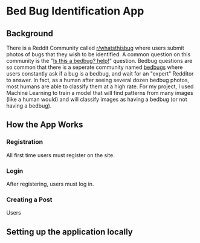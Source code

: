 # Bed Bug Identification App
## Background
There is a Reddit Community called [r/whatsthisbug](https://www.reddit.com/r/whatsthisbug/) where users submit photos of bugs that they wish to be identified. A common question on this community is the "[Is this a bedbug? help!](https://www.reddit.com/r/whatsthisbug/comments/18da4ld/is_this_a_bedbug_help/)" question.
Bedbug questions are so common that there is a seperate community named [bedbugs](https://www.reddit.com/r/Bedbugs/) where users constantly ask if a bug is a bedbug, and wait for an "expert" 
Redditor to answer. In fact, as a human after seeing several dozen bedbug photos, most humans are able to classify them at a high rate. For my project, I used Machine Learning to train a model 
that will find patterns from many images (like a human would) and will classify images as having a bedbug (or not having a bedbug).

## How the App Works
### Registration
All first time users must register on the site. 


### Login
After registering, users must log in. 

### Creating a Post
Users 






## Setting up the application locally 

